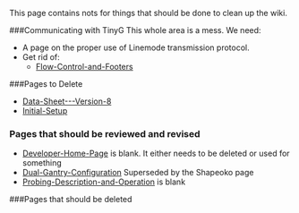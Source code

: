 This page contains nots for things that should be done to clean up the wiki.

###Communicating with TinyG
This whole area is a mess. We need:
- A page on the proper use of Linemode transmission protocol. 
- Get rid of:
  - [Flow-Control-and-Footers](Flow-Control-and-Footers)


###Pages to Delete
- [Data-Sheet---Version-8](Data-Sheet---Version-8)
- [Initial-Setup](Initial-Setup)


### Pages that should be reviewed and revised
- [Developer-Home-Page](Developer-Home-Page) is blank. It either needs to be deleted or used for something 
- [Dual-Gantry-Configuration](Dual-Gantry-Configuration) Superseded by the Shapeoko page
- [Probing-Description-and-Operation](Probing-Description-and-Operation) is blank

###Pages that should be deleted